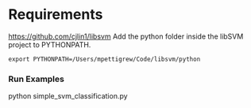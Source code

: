 # Requirements

https://github.com/cjlin1/libsvm
Add the python folder inside the libSVM project to PYTHONPATH.

`export PYTHONPATH=/Users/mpettigrew/Code/libsvm/python`

### Run Examples

python simple_svm_classification.py
